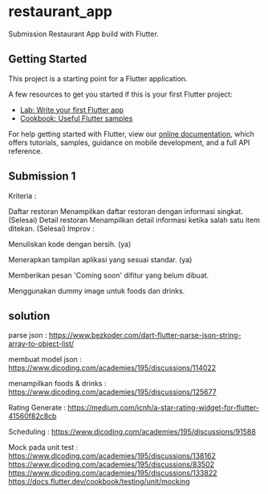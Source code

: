 # restaurant_app

Submission Restaurant App build with Flutter.

## Getting Started

This project is a starting point for a Flutter application.

A few resources to get you started if this is your first Flutter project:

- [Lab: Write your first Flutter app](https://flutter.dev/docs/get-started/codelab)
- [Cookbook: Useful Flutter samples](https://flutter.dev/docs/cookbook)

For help getting started with Flutter, view our
[online documentation](https://flutter.dev/docs), which offers tutorials,
samples, guidance on mobile development, and a full API reference.

## Submission 1

Kriteria :

Daftar restoran
Menampilkan daftar restoran dengan informasi singkat. (Selesai)
Detail restoran
Menampilkan detail informasi ketika salah satu item ditekan. (Selesai)
Improv :

Menuliskan kode dengan bersih. (ya)

Menerapkan tampilan aplikasi yang sesuai standar. (ya)

Memberikan pesan 'Coming soon' difitur yang belum dibuat.

Menggunakan dummy image untuk foods dan drinks.

## solution
parse json : https://www.bezkoder.com/dart-flutter-parse-json-string-array-to-object-list/

membuat model json : https://www.dicoding.com/academies/195/discussions/114022

menampilkan foods & drinks : https://www.dicoding.com/academies/195/discussions/125677

Rating Generate : https://medium.com/icnh/a-star-rating-widget-for-flutter-41560f82c8cb

Scheduling : https://www.dicoding.com/academies/195/discussions/91588

Mock pada unit test :
https://www.dicoding.com/academies/195/discussions/138162
https://www.dicoding.com/academies/195/discussions/83502
https://www.dicoding.com/academies/195/discussions/133822
https://docs.flutter.dev/cookbook/testing/unit/mocking
